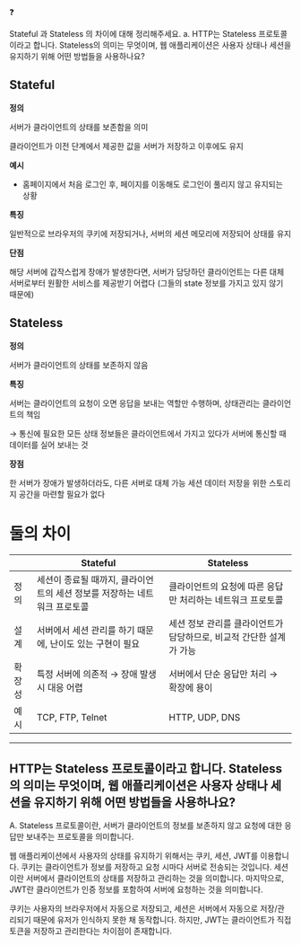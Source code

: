<aside>
❓

Stateful 과 Stateless 의 차이에 대해 정리해주세요. 
a. HTTP는 Stateless 프로토콜이라고 합니다. Stateless의 의미는 무엇이며, 웹 애플리케이션은 사용자 상태나 세션을 유지하기 위해 어떤 방법들을 사용하나요?
</aside>

## Stateful

**정의**

서버가 클라이언트의 상태를 보존함을 의미

클라이언트가 이전 단계에서 제공한 값을 서버가 저장하고 이후에도 유지

**예시**

- 홈페이지에서 처음 로그인 후, 페이지를 이동해도 로그인이 풀리지 않고 유지되는 상황

**특징**

일반적으로 브라우저의 쿠키에 저장되거나, 서버의 세션 메모리에 저장되어 상태를 유지

**단점**

해당 서버에 갑작스럽게 장애가 발생한다면, 서버가 담당하던 클라이언트는 다른 대체 서버로부터 원활한 서비스를 제공받기 어렵다 (그들의 state 정보를 가지고 있지 않기 때문에)

## Stateless

**정의**

서버가 클라이언트의 상태를 보존하지 않음

**특징**

서버는 클라이언트의 요청이 오면 응답을 보내는 역할만 수행하며, 상태관리는 클라이언트의 책임

→ 통신에 필요한 모든 상태 정보들은 클라이언트에서 가지고 있다가 서버에 통신할 때 데이터를 실어 보내는 것

**장점**

한 서버가 장애가 발생하더라도, 다른 서버로 대체 가능
세션 데이터 저장을 위한 스토리지 공간을 마련할 필요가 없다

# 둘의 차이

|  | Stateful | Stateless |
| --- | --- | --- |
| 정의 | 세션이 종료될 때까지, 클라이언트의 세션 정보를 저장하는 네트워크 프로토콜 | 클라이언트의 요청에 따른 응답만 처리하는 네트워크 프로토콜 |
| 설계 | 서버에서 세션 관리를 하기 때문에, 난이도 있는 구현이 필요 | 세션 정보 관리를 클라이언트가 담당하므로, 비교적 간단한 설계가 가능 |
| 확장성 | 특정 서버에 의존적 → 장애 발생 시 대응 어렵 | 서버에서 단순 응답만 처리 → 확장에 용이 |
| 예시 | TCP, FTP, Telnet | HTTP, UDP, DNS |

---

## HTTP는 Stateless 프로토콜이라고 합니다. Stateless의 의미는 무엇이며, 웹 애플리케이션은 사용자 상태나 세션을 유지하기 위해 어떤 방법들을 사용하나요?

A. Stateless 프로토콜이란, 서버가 클라이언트의 정보를 보존하지 않고 요청에 대한 응답만 보내주는 프로토콜을 의미합니다.

웹 애플리케이션에서 사용자의 상태를 유지하기 위해서는 쿠키, 세션, JWT를 이용합니다. 쿠키는 클라이언트가 정보를 저장하고 요청 시마다 서버로 전송되는 것입니다. 세션이란 서버에서 클라이언트의 상태를 저장하고 관리하는 것을 의미합니다. 마지막으로, JWT란 클라이언트가 인증 정보를 포함하여 서버에 요청하는 것을 의미합니다.

쿠키는 사용자의 브라우저에서 자동으로 저장되고, 세션은 서버에서 자동으로 저장/관리되기 때문에 유저가 인식하지 못한 채 동작합니다. 하지만, JWT는 클라이언트가 직접 토큰을 저장하고 관리한다는 차이점이 존재합니다.